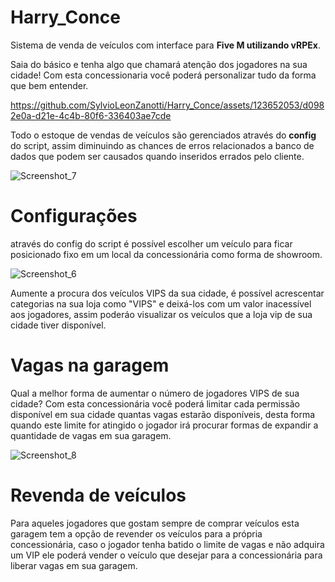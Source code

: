 # Harry_Conce
Sistema de venda de veículos com interface para **Five M utilizando vRPEx**.

Saia do básico e tenha algo que chamará atenção dos jogadores na sua cidade! Com esta concessionaria você poderá personalizar tudo da forma que bem entender.


https://github.com/SylvioLeonZanotti/Harry_Conce/assets/123652053/d0982e0a-d21e-4c4b-80f6-336403ae7cde



Todo o estoque de vendas de veículos são gerenciados através do **config** do script, assim diminuindo as chances de erros relacionados a banco de dados que podem ser causados quando inseridos errados pelo cliente.

![Screenshot_7](https://github.com/SylvioLeonZanotti/Harry_Conce/assets/123652053/1cfcea5f-b188-430d-a9a9-6127d172d787)


# Configurações

através do config do script é possível escolher um veículo para ficar posicionado fixo em um local da concessionária como forma de showroom. 

![Screenshot_6](https://github.com/SylvioLeonZanotti/Harry_Conce/assets/123652053/0a9d6b4e-3360-4b5b-bfcb-bf9393d35e47)

Aumente a procura dos veículos VIPS da sua cidade, é possível acrescentar categorias na sua loja como "VIPS" e deixá-los com um valor inacessível aos jogadores, assim poderáo visualizar os veículos que a loja vip de sua cidade tiver disponível.

# Vagas na garagem

Qual a melhor forma de aumentar o número de jogadores VIPS de sua cidade? Com esta concessionária você poderá limitar cada permissão disponível em sua cidade quantas vagas estarão disponíveis, desta forma quando este limite for atingido o jogador irá procurar formas de expandir a quantidade de vagas em sua garagem.

![Screenshot_8](https://github.com/SylvioLeonZanotti/Harry_Conce/assets/123652053/fe071237-d259-42d1-ba69-0fed0b66ac7d)

# Revenda de veículos

Para aqueles jogadores que gostam sempre de comprar veículos esta garagem tem a opção de revender os veículos para a própria concessionária, caso o jogador tenha batido o limite de vagas e não adquira um VIP ele poderá vender o veículo que desejar para a concessionária para liberar vagas em sua garagem.

<!-- print da config com limite de vagas -->
